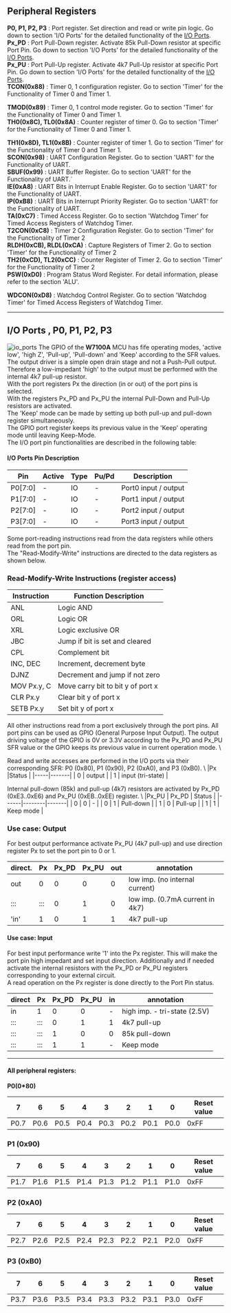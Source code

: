 ## Peripheral Registers

**P0, P1, P2, P3** : Port register. Set direction and read or write pin
logic. Go down to section 'I/O Ports' for the detailed functionality of
the [I/O Ports](Peripheral_SFR.md#io_ports).  
**Px\_PD** : Port Pull-Down register. Activate 85k Pull-Down resistor at
specific Port Pin. Go down to section 'I/O Ports' for the detailed
functionality of the [I/O Ports](/products/w7100a/io_ports).  
**Px\_PU** : Port Pull-Up register. Activate 4k7 Pull-Up resistor at
specific Port Pin. Go down to section 'I/O Ports' for the detailed
functionality of the [I/O Ports](/products/w7100a/io_ports).  
**TCON(0x88)** : Timer 0, 1 configuration register. Go to section
'Timer' for the Functionality of Timer 0 and Timer 1.  

**TMOD(0x89)** : Timer 0, 1 control mode register. Go to section 'Timer'
for the Functionality of Timer 0 and Timer 1.  
**TH0(0x8C), TL0(0x8A)** : Counter register of timer 0. Go to section
'Timer' for the Functionality of Timer 0 and Timer 1.  

**TH1(0x8D), TL1(0x8B)** : Counter register of timer 1. Go to section
'Timer' for the Functionality of Timer 0 and Timer 1.  
**SCON(0x98)** : UART Configuration Register. Go to section 'UART' for
the Functionality of UART.  
**SBUF(0x99)** : UART Buffer Register. Go to section 'UART' for the
Functionality of UART.\`  
**IE(0xA8)** : UART Bits in Interrupt Enable Register. Go to section
'UART‘ for the Functionality of UART.  
**IP(0xB8)** : UART Bits in Interrupt Priority Register. Go to section
'UART‘ for the Functionality of UART.  
**TA(0xC7)** : Timed Access Register. Go to section 'Watchdog Timer' for
Timed Access Registers of Watchdog Timer.  
**T2CON(0xC8)** : Timer 2 Configuration Register. Go to section 'Timer'
for the Functionality of Timer 2  
**RLDH(0xCB), RLDL(0xCA)** : Capture Registers of Timer 2. Go to section
'Timer' for the Functionality of Timer 2  
**TH2(0xCD), TL2(0xCC)** : Counter Register of Timer 2. Go to section
'Timer' for the Functionality of Timer 2  
**PSW(0xD0)** : Program Status Word Register. For detail information,
please refer to the section 'ALU'.

**WDCON(0xD8)** : Watchdog Control Register. Go to section 'Watchdog
Timer' for Timed Access Registers of Watchdog Timer.  

-----
## I/O Ports , P0, P1, P2, P3

![io\_ports](/document_framework/img/products/w7100a/w7100a_port-pin_003.jpg)
The GPIO of the **W7100A** MCU has fife operating modes, 'active low',
'high Z', 'Pull-up', 'Pull-down' and 'Keep' according to the SFR values.
The output driver is a simple open drain stage and not a Push-Pull
output. Therefore a low-impedant 'high' to the output must be performed
with the internal 4k7 pull-up resistor.  
With the port registers Px the direction (in or out) of the port pins is
selected.  
With the registers Px\_PD and Px\_PU the internal Pull-Down and Pull-Up
resistors are activated.  
The 'Keep' mode can be made by setting up both pull-up and pull-down
register simultaneously.  
The GPIO port register keeps its previous value in the 'Keep' operating
mode until leaving Keep-Mode.  
The I/O port pin functionalities are described in the following table:  

#### I/O Ports Pin Description

| Pin       | Active | Type | Pu/Pd | Description          |
| --------- | ------ | ---- | ----- | -------------------- |
| P0\[7:0\] | \-     | IO   | \-    | Port0 input / output |
| P1\[7:0\] | \-     | IO   | \-    | Port1 input / output |
| P2\[7:0\] | \-     | IO   | \-    | Port2 input / output |
| P3\[7:0\] | \-     | IO   | \-    | Port3 input / output |

Some port-reading instructions read from the data registers while others
read from the port pin.  
The "Read-Modify-Write" instructions are directed to the data registers
as shown below.
### Read-Modify-Write Instructions (register access)

|Instruction  |Function Description |
|------------|--------------------|
| ANL  | Logic AND |
| ORL  | Logic OR |
| XRL  | Logic exclusive OR |
| JBC  | Jump if bit is set and cleared |
| CPL  | Complement bit 
| INC, DEC  | Increment, decrement byte |
|DJNZ  | Decrement and jump if not zero |
| MOV Px.y, C  | Move carry bit to bit y of port x |
| CLR Px.y  | Clear bit y of port x |
| SETB Px.y  | Set bit y of port x|

All other instructions read from a port exclusively through the port pins. All port pins can be used as GPIO  (General Purpose Input Output). The output driving voltage of the GPIO is 0V or 3.3V according to the Px_PD and Px_PU SFR value or the GPIO keeps its previous value in current operation mode. \\

Read and write accesses are performed in the I/O ports via their corresponding SFR: P0 (0x80), P1 (0x90), P2 (0xA0), and P3 (0xB0). \\
|Px  |Status  |
|-----|-------|
|  0  | output  |
|  1  | input (tri-state)  |

Internal pull-down (85k) and pull-up (4k7) resistors are activated by Px_PD (0xE3..0xE6) and Px_PU (0xEB..0xEE) register. \\
|Px_PU  | Px_PD  | Status  |
|------|--------|-------|
|  0  |  0  | -  |
|  0  |  1  | Pull-down  |
|  1  |  0  | Pull-up  |
|  1  |  1  | Keep mode  |

### Use case: Output
For best output performance activate Px_PU (4k7 pull-up) and use direction register Px to set the port pin to 0 or 1. 

|direct. | Px  | Px_PD  | Px_PU  |  out  | annotation  |
|--------|-----|--------|--------|-------|-------------|
|  out   |  0    |  0    |  0  |  0  | low imp. (no internal current)   |
|  :::   |  :::  |  0    |  1  |  0  | low imp. (0.7mA current in 4k7)  |
|  'in'  |  1    |  0    |  1  |  1  | 4k7 pull-up  |

#### Use case: Input

For best input performance write '1' into the Px register. This will
make the port pin high impedant and set input direction. Additionally
and if needed activate the internal resistors with the Px\_PD or Px\_PU
registers corresponding to your external circuit.  
A read operation on the Px register is done directly to the Port Pin
status.  

| direct   |Px     |Px\_PD   | Px\_PU   | in   |annotation|                              
| -------- | ----- | ------- | ---------| -- | ---------------------------- |
| in  | 1   | 0 | 0 | \- | high imp. - tri-state (2.5V) |
| ::: | ::: | 0 | 1 | 1  | 4k7 pull-up                  |
| ::: | ::: | 1 | 0 | 0  | 85k pull-down                |
| ::: | ::: | 1 | 1 | \- | Keep mode                    |

-----

#### All peripheral registers:
**P0(0*80)**

|7|6|5|4|3|2|1|0|Reset value|
|--|--|--|-|-|-|-|-|-|
|P0.7|P0.6|P0.5|P0.4|P0.3|P0.2|P0.1|P0.0|0xFF|

### P1 (0x90)

| 7    | 6    | 5    | 4    | 3    | 2    | 1    | 0    | Reset value |
| ---- | ---- | ---- | ---- | ---- | ---- | ---- | ---- | ----------- |
| P1.7 | P1.6 | P1.5 | P1.4 | P1.3 | P1.2 | P1.1 | P1.0 | 0xFF        |

### P2 (0xA0)

| 7    | 6    | 5    | 4    | 3    | 2    | 1    | 0    | Reset value |
| ---- | ---- | ---- | ---- | ---- | ---- | ---- | ---- | ----------- |
| P2.7 | P2.6 | P2.5 | P2.4 | P2.3 | P2.2 | P2.1 | P2.0 | 0xFF        |

### P3 (0xB0)

| 7    | 6    | 5    | 4    | 3    | 2    | 1    | 0    | Reset value |
| ---- | ---- | ---- | ---- | ---- | ---- | ---- | ---- | ----------- |
| P3.7 | P3.6 | P3.5 | P3.4 | P3.3 | P3.2 | P3.1 | P3.0 | 0xFF        |

